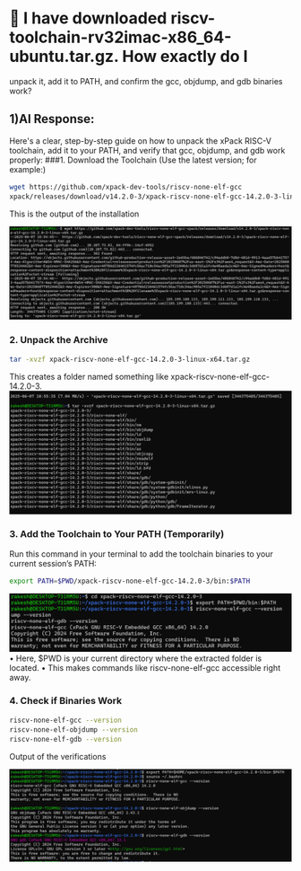 # 🚀 I have downloaded riscv-toolchain-rv32imac-x86_64-ubuntu.tar.gz. How exactly do I 
unpack it, add it to PATH, and confirm the gcc, objdump, and gdb binaries work? 

## 1)AI Response: 
Here's a clear, step-by-step guide on how to unpack the xPack RISC-V toolchain, add it to 
your PATH, and verify that gcc, objdump, and gdb work properly:
###1. Download the Toolchain 
(Use the latest version; for example:) 
```bash
wget https://github.com/xpack-dev-tools/riscv-none-elf-gcc
xpack/releases/download/v14.2.0-3/xpack-riscv-none-elf-gcc-14.2.0-3-linux-x64.tar.gz 
```
This is the output of the installation


![installation](https://github.com/rakeshkumar1806/vsdRiscvSoc/blob/main/week%201/installation.png)
### 2. Unpack the Archive 
```bash
tar -xvzf xpack-riscv-none-elf-gcc-14.2.0-3-linux-x64.tar.gz 
```
This creates a folder named something like xpack-riscv-none-elf-gcc-14.2.0-3. 
![extraction](https://github.com/rakeshkumar1806/vsdRiscvSoc/blob/main/week%201/extracting.png)
### 3. Add the Toolchain to Your PATH (Temporarily) 
Run this command in your terminal to add the toolchain binaries to your current session’s 
PATH:
```bash
export PATH=$PWD/xpack-riscv-none-elf-gcc-14.2.0-3/bin:$PATH 
```
![temporary exporting](https://github.com/rakeshkumar1806/vsdRiscvSoc/blob/main/week%201/exporting_temporary.png)
• Here, $PWD is your current directory where the extracted folder is located. 
• This makes commands like riscv-none-elf-gcc accessible right away. 
### 4. Check if Binaries Work 
```bash
riscv-none-elf-gcc --version 
riscv-none-elf-objdump --version 
riscv-none-elf-gdb --version
```
Output of the verifications

![compleate verification](https://github.com/rakeshkumar1806/vsdRiscvSoc/blob/main/week%201/exporting_permently_and_verification_of_binary_works.png)
